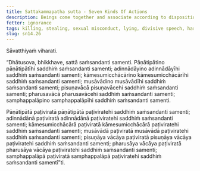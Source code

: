 ```yaml
---
title: Sattakammapatha sutta - Seven Kinds Of Actions
description: Beings come together and associate according to disposition. Those who speak divisively come together and associate with those who speak divisively; and six other kinds of actions are mentioned.
fetter: ignorance
tags: killing, stealing, sexual misconduct, lying, divisive speech, harsh speech, frivolous chatter, beings, friendship, sn, sn12-21, sn14
slug: sn14.26
---
```


Sāvatthiyaṁ viharati.

“Dhātusova, bhikkhave, sattā saṁsandanti samenti. Pāṇātipātino pāṇātipātīhi saddhiṁ saṁsandanti samenti; adinnādāyino adinnādāyīhi saddhiṁ saṁsandanti samenti; kāmesumicchācārino kāmesumicchācārīhi saddhiṁ saṁsandanti samenti; musāvādino musāvādīhi saddhiṁ saṁsandanti samenti; pisuṇavācā pisuṇavācehi saddhiṁ saṁsandanti samenti; pharusavācā pharusavācehi saddhiṁ saṁsandanti samenti; samphappalāpino samphappalāpīhi saddhiṁ saṁsandanti samenti.

Pāṇātipātā paṭiviratā pāṇātipātā paṭiviratehi saddhiṁ saṁsandanti samenti; adinnādānā paṭiviratā adinnādānā paṭiviratehi saddhiṁ saṁsandanti samenti; kāmesumicchācārā paṭiviratā kāmesumicchācārā paṭiviratehi saddhiṁ saṁsandanti samenti; musāvādā paṭiviratā musāvādā paṭiviratehi saddhiṁ saṁsandanti samenti; pisuṇāya vācāya paṭiviratā pisuṇāya vācāya paṭiviratehi saddhiṁ saṁsandanti samenti; pharusāya vācāya paṭiviratā pharusāya vācāya paṭiviratehi saddhiṁ saṁsandanti samenti; samphappalāpā paṭiviratā samphappalāpā paṭiviratehi saddhiṁ saṁsandanti samentī”ti.
